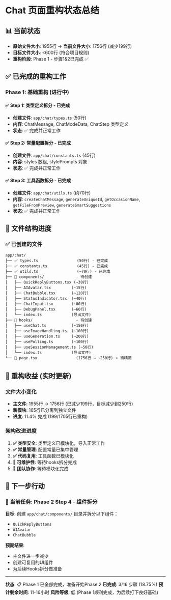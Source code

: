 # Chat 页面重构状态总结

## 📊 当前状态

- **原始文件大小**: 1955行 → **当前文件大小**: 1756行 (减少199行)
- **目标文件大小**: <600行 (符合项目规则)
- **重构阶段**: Phase 1 - 步骤1&2已完成 ✅

## ✅ 已完成的重构工作

### Phase 1: 基础重构 (进行中)

#### ✅ Step 1: 类型定义拆分 - 已完成

- **创建文件**: `app/chat/types.ts` (50行)
- **内容**: ChatMessage, ChatModeData, ChatStep 类型定义
- **状态**: ✅ 完成并正常工作

#### ✅ Step 2: 常量配置拆分 - 已完成

- **创建文件**: `app/chat/constants.ts` (45行)
- **内容**: styles 数组, stylePrompts 对象
- **状态**: ✅ 完成并正常工作

#### ✅ Step 3: 工具函数拆分 - 已完成

- **创建文件**: `app/chat/utils.ts` (约70行)
- **内容**: `createChatMessage`, `generateUniqueId`, `getOccasionName`, `getFileFromPreview`, `generateSmartSuggestions`
- **状态**: ✅ 完成并正常工作

## 📁 文件结构进度

### ✅ 已创建的文件

```
app/chat/
├── ✅ types.ts                 (50行) - 已完成
├── ✅ constants.ts             (45行) - 已完成
├── ✅ utils.ts                 (~70行) - 已完成
├── 🔄 components/              - 待创建
│   ├── QuickReplyButtons.tsx (~30行)
│   ├── AIAvatar.tsx         (~15行)
│   ├── ChatBubble.tsx       (~120行)
│   ├── StatusIndicator.tsx  (~40行)
│   ├── ChatInput.tsx        (~80行)
│   ├── DebugPanel.tsx       (~60行)
│   └── index.ts             (导出文件)
├── 🔄 hooks/                   - 待创建
│   ├── useChat.ts           (~150行)
│   ├── useImageHandling.ts  (~100行)
│   ├── useGeneration.ts     (~200行)
│   ├── usePolling.ts        (~100行)
│   ├── useSessionManagement.ts (~50行)
│   └── index.ts             (导出文件)
└── 🔄 page.tsx                 (1756行 → ~250行) ⭐ 待精简
```

## 🎯 重构收益 (实时更新)

### 文件大小变化

- **主文件**: 1955行 → 1756行 (已减少199行，目标减少到250行)
- **新模块**: 165行已分离到独立文件
- **进度**: 11.4% 完成 (199/1705行已重构)

### 架构改进进度

1. **✅ 类型安全**: 类型定义已模块化，导入正常工作
2. **✅ 常量管理**: 配置常量已集中管理
3. **✅ 代码复用**: 工具函数已模块化
4. **🔄 可维护性**: 等待hooks拆分完成
5. **🔄 团队协作**: 等待模块化完成

## 📝 下一步行动

### 🎯 当前任务: Phase 2 Step 4 - 组件拆分

**目标**: 创建 `app/chat/components/` 目录并拆分以下组件：

- `QuickReplyButtons`
- `AIAvatar`
- `ChatBubble`

**预期结果**:

- 主文件进一步减少
- 创建可复用的UI组件
- 为后续Hooks拆分做准备

---

**状态**: 📋 Phase 1 已全部完成，准备开始Phase 2
**已完成**: 3/16 步骤 (18.75%)
**预计剩余时间**: 11-16小时
**风险等级**: 低 (Phase 1顺利完成，为后续打下良好基础)
